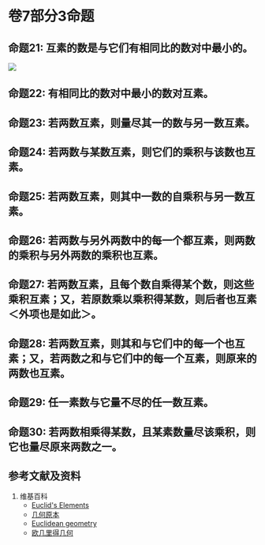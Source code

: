 # 卷7部分3命题

## 命题21: 互素的数是与它们有相同比的数对中最小的。
![](/images/欧几里得几何/欧几里得元素中典型的几何实验/卷7部分3命题/1a1.jpg)

## 命题22: 有相同比的数对中最小的数对互素。

## 命题23: 若两数互素，则量尽其一的数与另一数互素。

## 命题24: 若两数与某数互素，则它们的乘积与该数也互素。

## 命题25: 若两数互素，则其中一数的自乘积与另一数互素。

## 命题26: 若两数与另外两数中的每一个都互素，则两数的乘积与另外两数的乘积也互素。

## 命题27: 若两数互素，且每个数自乘得某个数，则这些乘积互素；又，若原数乘以乘积得某数，则后者也互素＜外项也是如此＞。

## 命题28: 若两数互素，则其和与它们中的每一个也互素；又，若两数之和与它们中的每一个互素，则原来的两数也互素。

## 命题29: 任一素数与它量不尽的任一数互素。

## 命题30: 若两数相乘得某数，且某素数量尽该乘积，则它也量尽原来两数之一。

## 参考文献及资料

1. 维基百科
	- [Euclid's Elements](https://en.wikipedia.org/wiki/Euclid%27s_Elements) 
	- [几何原本](https://zh.wikipedia.org/wiki/%E5%87%A0%E4%BD%95%E5%8E%9F%E6%9C%AC) 
	- [Euclidean geometry](https://en.wikipedia.org/wiki/Euclidean_geometry) 
	- [欧几里得几何](https://zh.wikipedia.org/wiki/%E6%AC%A7%E5%87%A0%E9%87%8C%E5%BE%97%E5%87%A0%E4%BD%95) 



